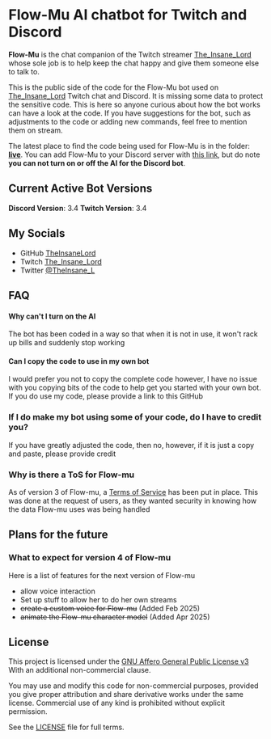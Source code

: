 # Flow-Mu AI chatbot for Twitch and Discord 
 

**Flow-Mu** is the chat companion of the Twitch streamer [The_Insane_Lord](https://www.twitch.tv/the_insane_lord) whose sole job is to help keep the chat happy and give them someone else to talk to.

This is the public side of the code for the Flow-Mu bot used on [The_Insane_Lord](https://www.twitch.tv/the_insane_lord) Twitch chat and Discord. It is missing some data to protect the sensitive code. This is here so anyone curious about how the bot works can have a look at the code. If you have suggestions for the bot, such as adjustments to the code or adding new commands, feel free to mention them on stream.

The latest place to find the code being used for Flow-Mu is in the folder: [**live**](https://github.com/TheInsaneLord/Flow-Mu/tree/main/live). You can add Flow-Mu to your Discord server with [this link](https://discord.com/oauth2/authorize?client_id=1258255735612117012&permissions=71680&integration_type=0&scope=bot), but do note **you can not turn on or off the AI for the Discord bot**.

## Current Active Bot Versions 
**Discord Version**: 3.4
**Twitch Version**: 3.4

## My Socials

- GitHub [TheInsaneLord](https://github.com/TheInsaneLord)
- Twitch [The_Insane_Lord](https://www.twitch.tv/the_insane_lord)
- Twitter [@TheInsane_L](https://twitter.com/TheInsane_L)

## FAQ

#### Why can't I turn on the AI
The bot has been coded in a way so that when it is not in use, it won't rack up bills and suddenly stop working 

#### Can I copy the code to use in my own bot
I would prefer you not to copy the complete code however, I have no issue with you copying bits of the code to help get you started with your own bot. If you do use my code, please provide a link to this GitHub

### If I do make my bot using some of your code, do I have to credit you?
If you have greatly adjusted the code, then no, however, if it is just a copy and paste, please provide credit

### Why is there a ToS for Flow-mu
As of version 3 of Flow-mu, a [Terms of Service](https://insane-servers.co.uk/flow-mu_tos) has been put in place. This was done at the request of users, as they wanted security in knowing how the data Flow-mu uses was being handled 

## Plans for the future
### What to expect for version 4 of Flow-mu
Here is a list of features for the next version of Flow-mu
- allow voice interaction
- Set up stuff to allow her to do her own streams
- <s>create a custom voice for Flow-mu</s> (Added Feb 2025)
- <s>animate the Flow-mu character model</s> (Added Apr 2025)

## License

This project is licensed under the [GNU Affero General Public License v3](https://www.gnu.org/licenses/agpl-3.0.en.html) 
With an additional non-commercial clause. 

You may use and modify this code for non-commercial purposes, provided you give proper attribution and share 
derivative works under the same license. Commercial use of any kind is prohibited without explicit permission.

See the [LICENSE](./LICENSE) file for full terms.

